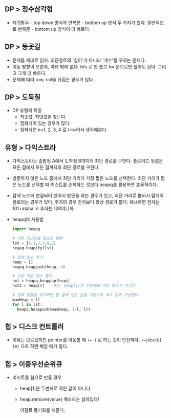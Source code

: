 ## DP > 정수삼각형

- 재귀함수 - top down 방식과 반복문 - bottom up 방식 두 가지가 있다. 일반적으로 반복문 - bottom up 방식이 더 빠르다. 



## DP > 등굣길

- 문제를 제대로 읽자. 최단경로의 '길이'가 아니라 '개수'를 구하는 문제다.
- 이동 방향이 오른쪽, 아래 밖에 없다. bfs 로 안 풀고 for 문으로만 풀어도 된다. 그리고 그게 더 빠르다.
- 문제에 따라 row, col을 뒤집은 경우가 있다.



## DP > 도둑질

- DP 유형의 특징
  - 최솟값, 최댓값을 찾는다.
  - 점화식이 있는 경우가 많다.
  - 점화식은 n=1, 2, 3, 4 로 나누어서 생각해본다.



## 유형 > 다익스트라

- 다익스트라는 출발점 A에서 도착점 B까지의 최단 경로를 구한다. 플로이드 워셜은 모든 점에서 모든 점까지의 최단 경로를 구한다.

- 방문하지 않은 노드 중에서 최단 거리가 가장 짧은 노드를 선택한다. 최단 거리가 짧은 노드를 선택할 때 리스트를 순회하는 것보다 heapq를 활용하면 효율적이다.

- 탐색 노드에 연결되어 있어서 방문을 하는 경우가 있고, 최단 거리로 뽑혀서 탐색이 완료되는 경우가 있다. 후자의 경우 전자보다 항상 경로가 짧다. 왜냐하면 전자는 101+alpha 고 후자는 100이니까.

- heapq의 사용법

  ```python
  import heapq
  
  # 기존 리스트를 힙으로 변환 
  lst = [4,1,7,3,8,5]
  heapq.heapify(lst)
  
  # 힙에 원소 추가
  heap = []
  heapq.heappush(heap, 4)
  
  # 가장 작은 원소 뽑기
  nxt = heapq.heappop(heap)
  nxt2 = heap[0]	#단, heap[1]은 두번째로 작은 원소가 아니다
  
  # 힙에 튜플을 추가하면 맨 앞에 있는 값을 기준으로 최소 힙이 구성된다
  maxHeap = []
  for l in lst:
    heapq.heappush(maxHeap, (-l, l))
  ```

  

## 힙 > 디스크 컨트롤러

- 이유는 모르겠지만 pointer를 이동할 때 `+= 1` 로 하는 것이 안전하다. `+=jobs[0][0]` 으로 하면 뻑갈 때가 많다.



## 힙 > 이중우선순위큐

- 리스트를 힙으로 만들 경우

  - heap[1]은 두번째로 작은 값이 아니다

  - heap.remove(value) 메소드는 살아있다!

    이걸로 동기화를 해준다.